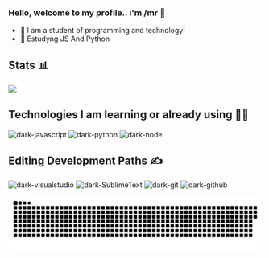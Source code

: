 ### Hello, welcome to my profile.. i'm /mr 👋

- 🔭 I am a student of programming and technology!
- 🌱 Estudyng JS And Python

## Stats 📊
  
<a href="https://github.com/anuraghazra/github-readme-stats" align="center">
  <img align="center" src="https://github-readme-stats.vercel.app/api?username=F4KEexe&show_icons=true&count_private=true&theme=radical&hide=issues" />
</a>

## Technologies I am learning or already using 👨‍💻

<div>
  <img align="center" alt="dark-javascript" src="https://img.shields.io/badge/JavaScript-F7DF1E?style=for-the-badge&logo=javascript&logoColor=black">
  <img align="center" alt="dark-python" src="https://img.shields.io/badge/python-04bbff?style=for-the-badge&logo=Python&logoColor=01232f">
  <img align="center" alt="dark-node" src="https://img.shields.io/badge/node.js-0e1817?style=for-the-badge&logo=node.js&logoColor=green">
  
## Editing Development Paths ✍

<div>
  <img align="center" alt="dark-visualstudio" src="https://img.shields.io/badge/Visual%20Studio-A0eee8.svg?style=for-the-badge&logo=visual-studio&logoColor=02736b">
  <img align="center" alt="dark-SublimeText" src="https://img.shields.io/badge/Sublime-text%23F05033.svg?style=for-the-badge&logo=SublimeText&logoColor=white">
  <img align="center" alt="dark-git" src="https://img.shields.io/badge/git-%23F05033.svg?style=for-the-badge&logo=git&logoColor=white">
  <img align="center" alt="dark-github" src="https://img.shields.io/badge/github-%23121011.svg?style=for-the-badge&logo=github&logoColor=white">
</div>

![Snake animation](https://github.com/kori-lab/kori-lab/blob/output/github-contribution-grid-snake.svg)
